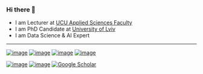 ### Hi there 👋

- I am Lecturer at [UCU Applied Sciences Faculty](https://apps.ucu.edu.ua/en/)
- I am PhD Candidate at [University of Lviv](https://lnu.edu.ua/en/)
- I am Data Science & AI Expert

---

[![image](https://img.shields.io/badge/LinkedIn-0077B5?style=for-the-badge&logo=linkedin&logoColor=white)](https://www.linkedin.com/in/kosovan-oleksandr/)
[![image](https://img.shields.io/badge/GitHub-100000?style=for-the-badge&logo=github&logoColor=white)](https://github.com/OleksandrKosovan)
[![image](https://img.shields.io/badge/Kaggle-20BEFF?style=for-the-badge&logo=Kaggle&logoColor=white)](https://www.kaggle.com/kosovanolexandr)
[![image](https://img.shields.io/badge/Medium-12100E?style=for-the-badge&logo=medium&logoColor=white)](https://medium.com/@oleksandr.kosovan)

[![image](https://img.shields.io/badge/orcid-A6CE39?style=for-the-badge&logo=orcid&logoColor=white)](https://orcid.org/0000-0002-9790-713X)
[![image](https://img.shields.io/badge/Research_Gate-00CCBB.svg?&style=for-the-badge&logo=ResearchGate&logoColor=white)](https://www.researchgate.net/profile/Oleksandr-Kosovan)
[![Google Scholar](https://img.shields.io/badge/Google%20Scholar-4285F4?style=for-the-badge&logo=google-scholar&logoColor=white)](https://scholar.google.com/citations?user=CvOs8wQAAAAJ&hl=uk)

